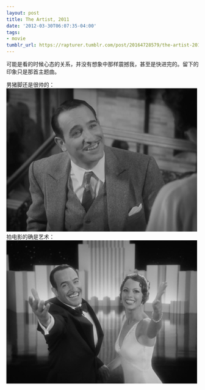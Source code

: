 ```yaml
---
layout: post
title: The Artist, 2011
date: '2012-03-30T06:07:35-04:00'
tags:
- movie
tumblr_url: https://rapturer.tumblr.com/post/20164728579/the-artist-2011
---
```

可能是看的时候心态的关系，并没有想象中那样震撼我，甚至是快进完的。留下的印象只是那首主题曲。

男猪脚还是很帅的： ![](/assets/img/tumblr_m1p03iupbl1r0cnr9.jpg)拍电影的确是艺术： ![](/assets/img/tumblr_m1p044bsjc1r0cnr9.jpg)

